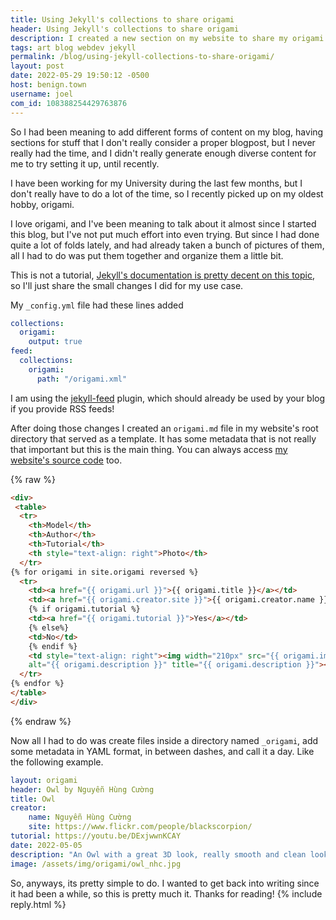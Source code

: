 ```yaml
---
title: Using Jekyll's collections to share origami
header: Using Jekyll's collections to share origami
description: I created a new section on my website to share my origami posts, which have taken over my Mastodon account lately. I decided to have a section where I share pictures of them and tutorials (if available).
tags: art blog webdev jekyll
permalink: /blog/using-jekyll-collections-to-share-origami/
layout: post
date: 2022-05-29 19:50:12 -0500
host: benign.town
username: joel
com_id: 108388254429763876
---
```


So I had been meaning to add different forms of content on my blog, having sections for stuff that I don't really consider a proper blogpost, but I never really had the time, and I didn't really generate enough diverse content for me to try setting it up, until recently.

I have been working for my University during the last few months, but I don't really have to do a lot of the time, so I recently picked up on my oldest hobby, origami.

I love origami, and I've been meaning to talk about it almost since I started this blog, but I've not put much effort into even trying. But since I had done quite a lot of folds lately, and had already taken a bunch of pictures of them, all I had to do was put them together and organize them a little bit.

This is not a tutorial, [Jekyll's documentation is pretty decent on this topic](https://jekyllrb.com/docs/collections/), so I'll just share the small changes I did for my use case.

My `_config.yml` file had these lines added

```yaml
collections:
  origami:
    output: true
feed:
  collections:
    origami:
      path: "/origami.xml"
```

I am using the [jekyll-feed](https://github.com/jekyll/jekyll-feed) plugin, which should already be used by your blog if you provide RSS feeds!

After doing those changes I created an `origami.md` file in my website's root directory that served as a template. It has some metadata that is not really that important but this is the main thing. You can always access [my website's source code](https://github.com/joelchrono12/joelchrono12.ml) too.

{% raw %}
```html
<div>
 <table>
  <tr>
    <th>Model</th>
    <th>Author</th>
    <th>Tutorial</th>
    <th style="text-align: right">Photo</th>
  </tr>
{% for origami in site.origami reversed %}
  <tr>
    <td><a href="{{ origami.url }}">{{ origami.title }}</a></td>
    <td><a href="{{ origami.creator.site }}">{{ origami.creator.name }}</a></td>
    {% if origami.tutorial %}
    <td><a href="{{ origami.tutorial }}">Yes</a></td>
    {% else%}
    <td>No</td>
    {% endif %}
    <td style="text-align: right"><img width="210px" src="{{ origami.image }}"
    alt="{{ origami.description }}" title="{{ origami.description }}"></td>
  </tr>
{% endfor %}
</table>
</div>
```
{% endraw %}

Now all I had to do was create files inside a directory named `_origami`, add some metadata in YAML format, in between dashes, and call it a day. Like the following example.

```yaml
layout: origami
header: Owl by Nguyễn Hùng Cường
title: Owl
creator:
    name: Nguyễn Hùng Cường
    site: https://www.flickr.com/people/blackscorpion/
tutorial: https://youtu.be/DExjwwnKCAY
date: 2022-05-05
description: "An Owl with a great 3D look, really smooth and clean looking."
image: /assets/img/origami/owl_nhc.jpg
```

So, anyways, its pretty simple to do. I wanted to get back into writing since it had been a while, so this is pretty much it. Thanks for reading!
{% include reply.html %}
